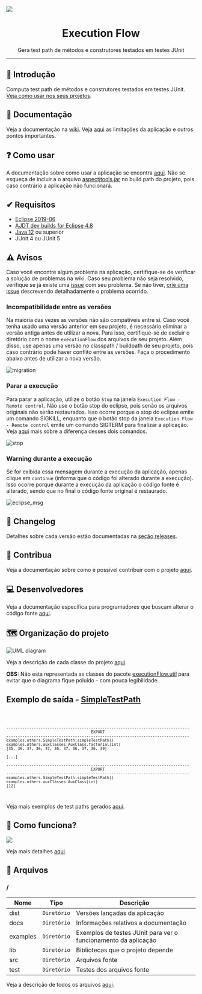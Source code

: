 ![](https://github.com/williamniemiec/ExecutionFlow/blob/master/docs/img/logo/logo.jpg?raw=true)

<h1 align='center'>Execution Flow</h1>

<p align='center'>Gera test path de métodos e construtores testados em testes JUnit</p>

<hr />

## 🔵 Introdução
Computa test path de métodos e construtores testados em testes JUnit. [Veja como usar nos seus projetos](https://github.com/williamniemiec/ExecutionFlow/wiki/Como-usar).

## 📖 Documentação
Veja a documentação na [wiki](https://github.com/williamniemiec/ExecutionFlow/wiki). Veja [aqui](https://github.com/williamniemiec/ExecutionFlow/wiki/Limita%C3%A7%C3%B5es-e-pontos-importantes) as limitações da aplicação e outros pontos importantes.

## ❓ Como usar
A documentação sobre como usar a aplicação se encontra [aqui](https://github.com/williamniemiec/ExecutionFlow/wiki/Como-usar). Não se esqueça de incluir a o arquivo [aspectjtools.jar](https://github.com/williamniemiec/ExecutionFlow/blob/master/lib/aspectjtools.jar) no build path do projeto, pois caso contrário a aplicação não funcionará.

## ✔ Requisitos
- [Eclipse 2019-06](https://www.eclipse.org/downloads/packages/release/2019-06)
- [AJDT dev builds for Eclipse 4.8](http://download.eclipse.org/tools/ajdt/48/dev/update)
- [Java 12](https://www.oracle.com/java/technologies/javase/jdk12-archive-downloads.html) ou superior
- JUnit 4 ou JUnit 5

## ⚠ Avisos
Caso você encontre algum problema na aplicação, certifique-se de verificar a solução de problemas na wiki. Caso seu problema não seja resolvido, verifique se já existe uma [issue](https://github.com/williamniemiec/ExecutionFlow/issues) com seu problema. Se não tiver, [crie uma issue](https://github.com/williamniemiec/ExecutionFlow/issues/new/choose) descrevendo detalhadamente o problema ocorrido.

### Incompatibilidade entre as versões
Na maioria das vezes as versões não são compatíveis entre si.  Caso você tenha usado uma versão anterior em seu projeto, é necessário eliminar a versão antiga antes de utilizar a nova. Para isso, certifique-se de excluir o diretório com o nome `executionFlow` dos arquivos de seu projeto. Além disso, use apenas uma versão no classpath / buildpath de seu projeto, pois caso contrário pode haver conflito entre as versões. Faça o procedimento abaixo antes de utilizar a nova versão.

![migration](https://github.com/williamniemiec/ExecutionFlow/blob/master/docs/gif/migration.gif)

### Parar a execução
Para parar a aplicação, utilize o botão `Stop` na janela `Execution Flow - Remote control`. Não use o botão stop do eclipse, pois senão os arquivos originais não serão restaurados. Isso ocorre porque o stop do eclipse emite um comando SIGKILL, enquanto que o botão stop da janela `Execution Flow - Remote control` emite um comando SIGTERM para finalizar a aplicação. Veja [aqui](https://major.io/2010/03/18/sigterm-vs-sigkill/) mais sobre a diferença desses dois comandos.

![stop](https://github.com/williamniemiec/ExecutionFlow/blob/master/docs/img/howToUse/stop.png)

### Warning durante a execução
Se for exibida essa mensagem durante a execução da aplicação, apenas clique em `continue` (informa que o código foi alterado durante a execução). Isso ocorre porque durante a execução da aplicação o código fonte é alterado, sendo que no final o código fonte original é restaurado.

![eclipse_msg](https://github.com/williamniemiec/ExecutionFlow/blob/master/docs/img/others/eclipse_msg.PNG?raw=true)

## 🚩 Changelog
Detalhes sobre cada versão estão documentadas na [seção releases](https://github.com/williamniemiec/ExecutionFlow/releases).

## 🤝 Contribua
Veja a documentação sobre como é possível contribuir com o projeto [aqui](https://github.com/williamniemiec/ExecutionFlow/blob/master/CONTRIBUTING.md).

## 💻 Desenvolvedores
Veja a documentação específica para programadores que buscam alterar o código fonte [aqui](https://github.com/williamniemiec/ExecutionFlow/blob/master/DEVELOPERS.md).

## 🗺 Organização do projeto
![UML diagram](https://github.com/williamniemiec/ExecutionFlow/blob/master/docs/uml/uml.png?raw=true)

Veja a descrição de cada classe do projeto [aqui](https://github.com/williamniemiec/ExecutionFlow/wiki/Classes,-Interfaces-e-Aspectos).

<b>OBS:</b> Não esta representada as classes do pacote [executionFlow.util](https://github.com/williamniemiec/ExecutionFlow/tree/master/src/executionFlow/util) para evitar que o diagrama fique poluído - com pouca legibilidade.

## Exemplo de saída - [SimpleTestPath](https://github.com/williamniemiec/ExecutionFlow/blob/master/examples/examples/others/SimpleTestPath.java)
<code>
	
	--------------------------------------------------------------------------------
	                                     EXPORT
	--------------------------------------------------------------------------------
	examples.others.SimpleTestPath.simpleTestPath()
	examples.others.auxClasses.AuxClass.factorial(int)
	[35, 36, 37, 36, 37, 36, 37, 36, 37, 36, 39]
	 
	[...]
	 
	--------------------------------------------------------------------------------
	    	                             EXPORT
	--------------------------------------------------------------------------------
	examples.others.SimpleTestPath.simpleTestPath()
	examples.others.auxClasses.AuxClass(int)
	[12]
</code>

Veja mais exemplos de test paths gerados [aqui](https://github.com/williamniemiec/ExecutionFlow/wiki/Exemplos).

## 🔎 Como funciona?
![](https://github.com/williamniemiec/ExecutionFlow/blob/master/docs/img/others/visao-geral.png?raw=true)

Veja mais detalhes [aqui](https://github.com/williamniemiec/ExecutionFlow/wiki/Como-funciona).


## 📁 Arquivos
### /
|        Nome        |Tipo|Descrição|
|----------------|-------------------------------|-----------------------------|
|dist |`Diretório`|Versões lançadas da aplicação|
|docs |`Diretório`|Informações relativos a documentação|
|examples   |`Diretório`|	Exemplos de testes JUnit para ver o funcionamento da aplicação   |
|lib   |`Diretório`|Bibliotecas que o projeto depende   |
|src     |`Diretório`| Arquivos fonte|
|test|`Diretório`|Testes dos arquivos fonte|

Veja a descrição de todos os arquivos [aqui](https://github.com/williamniemiec/ExecutionFlow/wiki/Arquivos).
